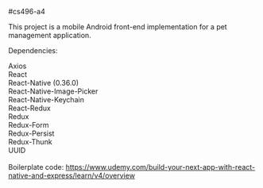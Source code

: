 #cs496-a4

This project is a mobile Android front-end implementation for a pet management application. 

Dependencies: 

Axios <br/>
React <br/>
React-Native (0.36.0) <br/>
React-Native-Image-Picker <br/>
React-Native-Keychain <br/>
React-Redux<br/>
Redux<br/>
Redux-Form<br/>
Redux-Persist<br/>
Redux-Thunk<br/>
UUID<br/>
<br/>
Boilerplate code:
https://www.udemy.com/build-your-next-app-with-react-native-and-express/learn/v4/overview